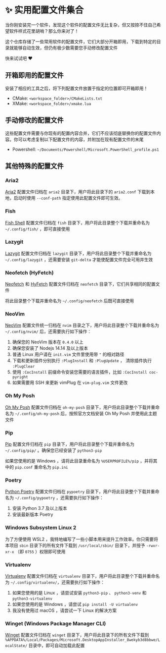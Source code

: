 # :sparkles: 实用配置文件集合

当你刚安装完一个软件，发现这个软件的配置文件无比复杂，但又按捺不住自己希望软件样式花里胡哨？那么你来对了！

这个仓库存储了一些常用软件的配置文件，它们大部分开箱即用，下载到特定的目录就能够自动生效，但仍有极少数需要您手动修改配置文件

快来试试吧 :heart:

## 开箱即用的配置文件

安装了相应的工具之后，将下列配置文件放置于指定的位置即可开箱即用！

- CMake: `<workspace_folder>/CMakeLists.txt`
- XMake: `<workspace_folder>/xmake.lua`

## 手动修改的配置文件

这些配置文件需要与你现有的配置内容合并，它们不应该彻底替换你的配置文件内容。你可以考虑复制以下配置文件的内容，并附加在现有配置文件的末尾

- Powershell: `~/Documents/Powershell/Microsoft.PowerShell_profile.ps1`

## 其他特殊的配置文件

### Aria2

[Aria2](https://aria2.github.io/) 配置文件归档在 `aria2` 目录下，用户将此目录下的 `aria2.conf` 下载到本地，启动时使用
`--conf-path` 指定使用此配置文件即可生效。

### Fish

[Fish Shell](https://fishshell.com/) 配置文件归档在 `fish` 目录下，用户将此目录整个下载并重命名为 `~/.config/fish/` ，即可直接使用

### Lazygit

[Lazygit](https://github.com/jesseduffield/lazygit) 配置文件归档在 `lazygit` 目录下，用户将此目录整个下载并重命名为 `~/.config/lazygit` ，还需要安装 `git-delta` 才能使配置文件完全可用并生效

### Neofetch (HyFetch)

[Neofetch](https://github.com/dylanaraps/neofetch) 和 [HyFetch](https://github.com/hykilpikonna/hyfetch) 配置文件归档在 `neofetch` 目录下，它们共享相同的配置文件

将此目录整个下载并重命名为 `~/.config/neofetch` 后既可直接使用

### NeoVim

[NeoVim](https://neovim.io/) 配置文件统一归档在 `nvim` 目录之下，用户将此目录整个下载并重命名为 `~/.config/nvim/` 后，还需要执行如下操作：

1. 确保您的 NeoVim 版本在 `0.4.0` 以上
2. 确保您安装了 Nodejs 14.14 及以上版本
3. 普通 Linux 用户请在 `init.vim` 文件里使用带 `"` 的相对路径
4. 下载和更新插件分别执行 `:PlugInstall` 和 `:PlugUpdate` ， 清除插件执行 `:PlugClear`
5. 使用 `:CocInstall` 前缀命令安装您需要的语言插件，比如 `:CocInstall coc-pyright`
6. 如果需要用 SSH 来更新 vimPlug 在 `vim-plug.vim` 文件更改

### Oh My Posh

[Oh My Posh](https://ohmyposh.dev/) 配置文件归档在 `oh-my-posh` 目录下，用户将此目录整个下载并重命名为 `~/.config/oh-my-posh` 后，按照官方文档安装 Oh My Posh 并使用此主题文件

### Pip

[Pip](https://pip.pypa.io/en/stable/) 配置文件归档在 `pip` 目录下，用户将此目录整个下载并重命名为 `~/.config/pip/` 。确保您已经安装了 `python3-pip` 

如果您使用的是 Windows ，请将此目录重命名为 `%USERPROFILE%/pip` ，并将其中的 `pip.conf` 重命名为 `pip.ini` 

### Poetry

[Python Poetry](https://python-poetry.org/) 配置文件归档在 `pypoetry` 目录下，用户将此目录整个下载并重命名为 `~/.config/pypoetry` ，还需要执行如下操作：

1. 安装 Python 3.7 及以上版本
2. 安装最新版本 Poetry

### Windows Subsystem Linux 2

为了方便使用 WSL2 ，我特地编写了一些小脚本用来提升工作效率。你只需要将本项目 `sbin` 目录下的所有文件下载到 `/usr/local/sbin/` 目录下，并授予 `-rwxr-xr-x` （即 `0755` ）权限即可使用

### Virtualenv

[Virtualenv](https://virtualenv.pypa.io/en/latest/) 配置文件归档在 `virtualenv` 目录下，用户将此目录整个下载并重命名为 `~/.config/virtualenv/`，还需要执行如下操作：

1. 如果您使用的是 Linux ，请尝试安装 `python3-pip` 、 `python3-venv` 和 `python3-virtualenv`
2. 如果您使用的是 Windows ，请尝试 `pip install -U virtualenv`
3. 我没有使用过 macOS ，请尝试一下 Linux 的解决方案

### Winget (Windows Package Manager CLI)

[Winget](https://github.com/microsoft/winget-cli) 配置文件归档在 `winget` 目录下，用户将此目录下的所有文件下载到
`%APPDATA%/Local/Packages/Microsoft.DesktopAppInstaller_8wekyb3d8bbwe/LocalState/` 目录中，即可自动加载此配置
